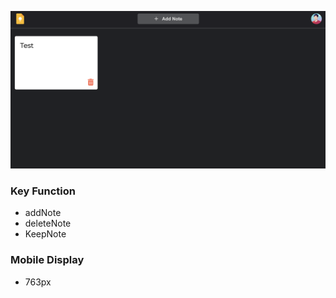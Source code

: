 
![รูปภาพ](image/NoteApp.png)

### Key Function

-   addNote
-   deleteNote
-   KeepNote


### Mobile Display

- 763px